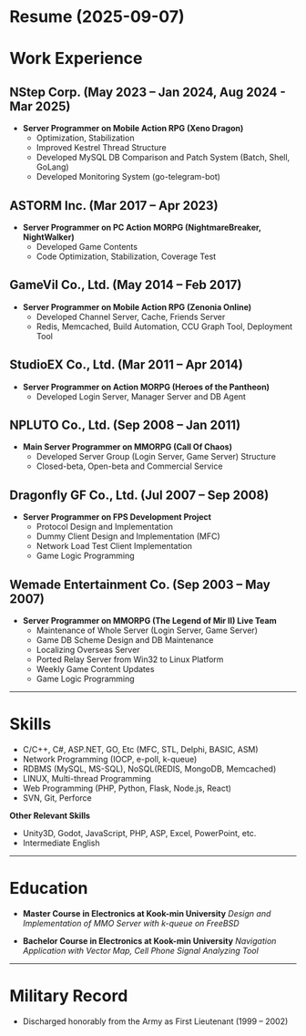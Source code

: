 # Resume (2025-09-07)

# Work Experience

## NStep Corp. (May 2023 – Jan 2024, Aug 2024 - Mar 2025)
- **Server Programmer on Mobile Action RPG (Xeno Dragon)**
	- Optimization, Stabilization
	- Improved Kestrel Thread Structure
	- Developed MySQL DB Comparison and Patch System (Batch, Shell, GoLang)
	- Developed Monitoring System (go-telegram-bot)

## ASTORM Inc. (Mar 2017 – Apr 2023)
- **Server Programmer on PC Action MORPG (NightmareBreaker, NightWalker)**
	- Developed Game Contents
	- Code Optimization, Stabilization, Coverage Test

## GameVil Co., Ltd. (May 2014 – Feb 2017)
- **Server Programmer on Mobile Action RPG (Zenonia Online)**
	- Developed Channel Server, Cache, Friends Server
	- Redis, Memcached, Build Automation, CCU Graph Tool, Deployment Tool

## StudioEX Co., Ltd. (Mar 2011 – Apr 2014)
- **Server Programmer on Action MORPG (Heroes of the Pantheon)**
	- Developed Login Server, Manager Server and DB Agent

## NPLUTO Co., Ltd. (Sep 2008 – Jan 2011)
- **Main Server Programmer on MMORPG (Call Of Chaos)**
	- Developed Server Group (Login Server, Game Server) Structure
	- Closed-beta, Open-beta and Commercial Service

## Dragonfly GF Co., Ltd. (Jul 2007 – Sep 2008)
- **Server Programmer on FPS Development Project**
	- Protocol Design and Implementation
	- Dummy Client Design and Implementation (MFC)
	- Network Load Test Client Implementation
	- Game Logic Programming

## Wemade Entertainment Co. (Sep 2003 – May 2007)
- **Server Programmer on MMORPG (The Legend of Mir II) Live Team**
	- Maintenance of Whole Server (Login Server, Game Server)
	- Game DB Scheme Design and DB Maintenance
	- Localizing Overseas Server
	- Ported Relay Server from Win32 to Linux Platform
	- Weekly Game Content Updates
	- Game Logic Programming

---

# Skills

- C/C++, C#, ASP.NET, GO, Etc (MFC, STL, Delphi, BASIC, ASM)
- Network Programming (IOCP, e-poll, k-queue)
- RDBMS (MySQL, MS-SQL), NoSQL(REDIS, MongoDB, Memcached)
- LINUX, Multi-thread Programming
- Web Programming (PHP, Python, Flask, Node.js, React)
- SVN, Git, Perforce

**Other Relevant Skills**
- Unity3D, Godot, JavaScript, PHP, ASP, Excel, PowerPoint, etc.
- Intermediate English

---

# Education

- **Master Course in Electronics at Kook-min University**
  *Design and Implementation of MMO Server with k-queue on FreeBSD*

- **Bachelor Course in Electronics at Kook-min University**
  *Navigation Application with Vector Map, Cell Phone Signal Analyzing Tool*

---

# Military Record

- Discharged honorably from the Army as First Lieutenant (1999 – 2002)
